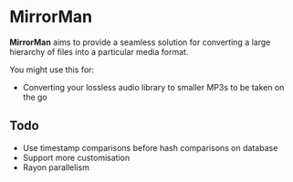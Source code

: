 # MirrorMan

**MirrorMan** aims to provide a seamless solution for converting a large hierarchy of files into a particular media format.

You might use this for:

- Converting your lossless audio library to smaller MP3s to be taken on the go

## Todo

- Use timestamp comparisons before hash comparisons on database
- Support more customisation
- Rayon parallelism
